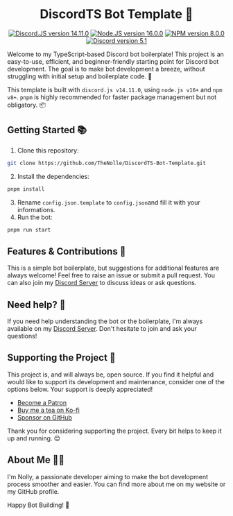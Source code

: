 <h1 align="center">DiscordTS Bot Template 🤖</h1>

<div align="center">
    <a href="https://old.discordjs.dev/#/docs/discord.js/14.11.0/general/welcome" title="To Discord.JS"><img src="https://img.shields.io/badge/discord.js-v14.11.0-blue.svg" alt="Discord.JS version 14.11.0"></a>
    <a href="https://nodejs.org/en/blog/release/v16.0.0" title="To Node.JS"><img src="https://img.shields.io/badge/node-v16.0.0-green.svg" alt="Node.JS version 16.0.0"></a>
    <a href="https://www.npmjs.com/package/npm/v/8.0.0" title="To NPM"><img src="https://img.shields.io/badge/npm-v8.0.0-red.svg" alt="NPM version 8.0.0"></a>
    <a href="https://www.typescriptlang.org/docs/handbook/release-notes/typescript-5-1.html" title="To Typescript"><img src="https://img.shields.io/badge/typescript-v5.1-blue.svg" alt="Discord version 5.1"></a>
</div>

Welcome to my TypeScript-based Discord bot boilerplate! This project is an easy-to-use, efficient, and beginner-friendly starting point for Discord bot development. The goal is to make bot development a breeze, without struggling with initial setup and boilerplate code. 🚀

This template is built with `discord.js v14.11.0`, using `node.js v16+` and `npm v8+`. `pnpm` is highly recommended for faster package management but not obligatory. 📦


## Getting Started 📚

1. Clone this repository:
```bash
git clone https://github.com/TheNolle/DiscordTS-Bot-Template.git
```
2. Install the dependencies:
```bash
pnpm install
```
3. Rename `config.json.template` to `config.json`and fill it with your informations.
4. Run the bot:
```bash
pnpm run start
```


## Features & Contributions 🔧

This is a simple bot boilerplate, but suggestions for additional features are always welcome! Feel free to raise an issue or submit a pull request. You can also join my [Discord Server](https://discord.com/invite/86yVsMVN9z) to discuss ideas or ask questions.


## Need help? 🤔

If you need help understanding the bot or the boilerplate, I'm always available on my [Discord Server](https://discord.com/invite/86yVsMVN9z). Don't hesitate to join and ask your questions!


## Supporting the Project 💖

This project is, and will always be, open source. If you find it helpful and would like to support its development and maintenance, consider one of the options below. Your support is deeply appreciated!
* [Become a Patron](https://www.patreon.com/_nolly)
* [Buy me a tea on Ko-fi](https://ko-fi.com/nolly__)
* [Sponsor on GitHub](https://github.com/sponsors/TheNolle)

Thank you for considering supporting the project. Every bit helps to keep it up and running. 😊


## About Me 🧑‍💻

I'm Nolly, a passionate developer aiming to make the bot development process smoother and easier. You can find more about me on my website or my GitHub profile.


Happy Bot Building! 🎉
